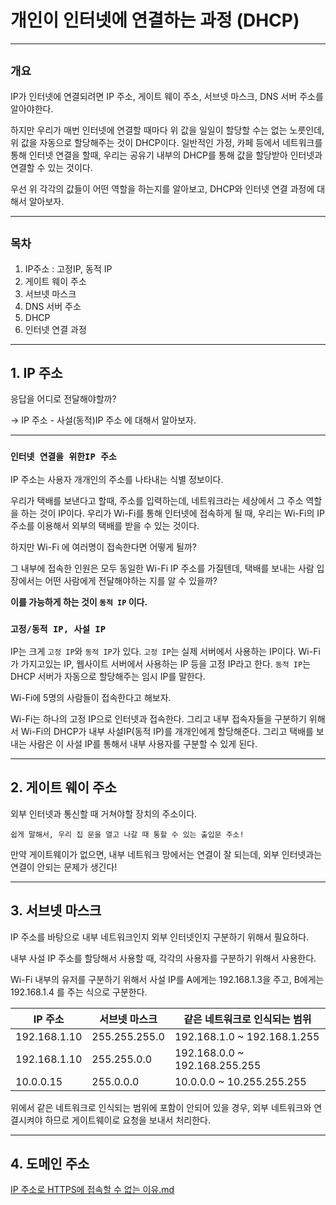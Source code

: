 # 개인이 인터넷에 연결하는 과정 (DHCP)

---
## `개요`

IP가 인터넷에 연결되려면 IP 주소, 게이트 웨이 주소, 서브넷 마스크, DNS 서버 주소를 알아야한다.

하지만 우리가 매번 인터넷에 연결할 때마다 위 값을 일일이 할당할 수는 없는 노릇인데, 위 값을
자동으로 할당해주는 것이 DHCP이다.
일반적인 가정, 카페 등에서 네트워크를 통해 인터넷 연결을 할때, 우리는 공유기 내부의 DHCP를 통해 값을 할당받아 인터넷과 연결할 수 있는 것이다.

우선 위 각각의 값들이 어떤 역할을 하는지를 알아보고,
DHCP와 인터넷 연결 과정에 대해서 알아보자.

---
## `목차`

1. IP주소 : 고정IP, 동적 IP
2. 게이트 웨이 주소
3. 서브넷 마스크
4. DNS 서버 주소
5. DHCP
6. 인터넷 연결 과정
---

## 1. IP 주소

응답을 어디로 전달해야할까? 

-> IP 주소 - 사설(동적)IP 주소 에 대해서 알아보자.

---

### `인터넷 연결을 위한IP 주소`
IP 주소는 사용자 개개인의 주소를 나타내는 식별 정보이다.

우리가 택배를 보낸다고 할때, 주소를 입력하는데, 네트워크라는 세상에서 그 주소 역할을 하는 것이 IP이다.
우리가 Wi-Fi를 통해 인터넷에 접속하게 될 때, 우리는 Wi-Fi의 IP 주소를 이용해서 외부의 택배를 받을 수 있는 것이다. 

하지만 Wi-Fi 에 여러명이 접속한다면 어떻게 될까? 

그 내부에 접속한 인원은 모두 동일한 Wi-Fi IP 주소를 가질텐데, 택배를 보내는 사람 입장에서는 어떤 사람에게 전달해야하는 지를 알 수 있을까?

**이를 가능하게 하는 것이 `동적 IP` 이다.**



### `고정/동적 IP, 사설 IP`

IP는 크게 `고정 IP`와 `동적 IP`가 있다.
`고정 IP`는 실제 서버에서 사용하는 IP이다. Wi-Fi가 가지고있는 IP, 웹사이트 서버에서 사용하는 IP 등을 고정 IP라고 한다.
`동적 IP`는 DHCP 서버가 자동으로 할당해주는 임시 IP를 말한다. 

Wi-Fi에 5명의 사람들이 접속한다고 해보자.

Wi-Fi는 하나의 고정 IP으로 인터넷과 접속한다. 그리고 내부 접속자들을 구분하기 위해서 Wi-Fi의 DHCP가 내부 사설IP(동적 IP)를 개개인에게 
 할당해준다. 그리고 택배를 보내는 사람은 이 사설 IP를 통해서 내부 사용자를 구분할 수 있게 된다.

---
## 2. 게이트 웨이 주소

외부 인터넷과 통신할 때 거쳐야할 장치의 주소이다.

`쉽게 말해서, 우리 집 문을 열고 나갈 때 통할 수 있는 출입문 주소!`

만약 게이트웨이가 없으면, 내부 네트워크 망에서는 연결이 잘 되는데, 외부 인터넷과는 연결이 안되는 문제가 생긴다!

---
## 3. 서브넷 마스크

IP 주소를 바탕으로 내부 네트워크인지 외부 인터넷인지 구분하기 위해서 필요하다.

내부 사설 IP 주소를 할당해서 사용할 때, 각각의 사용자를 구분하기 위해서 사용한다.


Wi-Fi 내부의 유저를 구분하기 위해서 사설 IP를 
A에게는 192.168.1.3을 주고, B에게는 192.168.1.4 를 주는 식으로 구분한다.

| IP 주소        | 서브넷 마스크       | 같은 네트워크로 인식되는 범위               |
| ------------ | ------------- | ------------------------------ |
| 192.168.1.10 | 255.255.255.0 | 192.168.1.0 \~ 192.168.1.255   |
| 192.168.1.10 | 255.255.0.0   | 192.168.0.0 \~ 192.168.255.255 |
| 10.0.0.15    | 255.0.0.0     | 10.0.0.0 \~ 10.255.255.255     |

위에서 같은 네트워크로 인식되는 범위에 포함이 안되어 있을 경우, 외부 네트워크와 연결시켜야 하므로
게이트웨이로 요청을 보내서 처리한다.

---
## 4. 도메인 주소
[IP 주소로 HTTPS에 접속할 수 없는 이유.md](IP%20%EC%A3%BC%EC%86%8C%EB%A1%9C%20HTTPS%EC%97%90%20%EC%A0%91%EC%86%8D%ED%95%A0%20%EC%88%98%20%EC%97%86%EB%8A%94%20%EC%9D%B4%EC%9C%A0.md)
